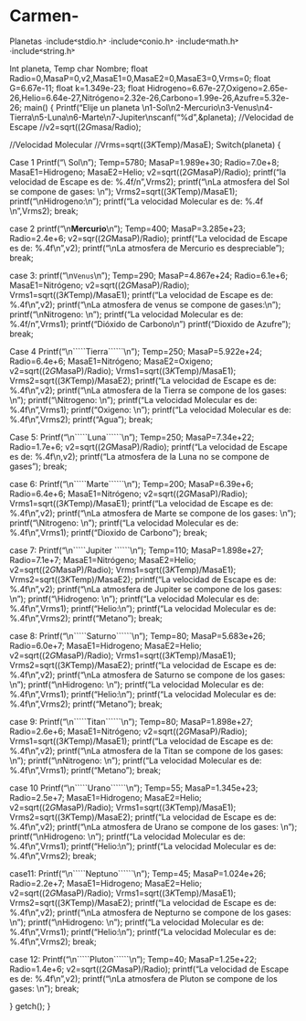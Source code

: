 # Carmen-
Planetas 
·include˂stdio.h˃
·include˂conio.h˃
·include˂math.h˃
·include˂string.h˃

Int planeta, Temp
char Nombre;
float Radio=0,MasaP=0,v2,MasaE1=0,MasaE2=0,MasaE3=0,Vrms=0;
float  G=6.67e-11;
float k=1.349e-23;
float Hidrogeno=6.67e-27,Oxigeno=2.65e-26,Helio=6.64e-27,Nitrógeno=2.32e-26,Carbono=1.99e-26,Azufre=5.32e-26;
main()
{
Printf(“Elije un planeta  \n1-Sol\n2-Mercurio\n3-Venus\n4-Tierra\n5-Luna\n6-Marte\n7-Jupiter\nscanf(“%d”,&planeta);
//Velocidad de Escape 
//v2=sqrt((2*G*masa/Radio);

//Velocidad Molecular 
//Vrms=sqrt((3*K*Temp)/MasaE);
Switch(planeta)
{

Case 1
Printf(“\ Sol\n”);
Temp=5780;
MasaP=1.989e+30;
Radio=7.0e+8;
MasaE1=Hidrogeno;
MasaE2=Helio;
v2=sqrt((2*G*MasaP)/Radio);
printf(“la velocidad de Escape es de: %.4f/n”,Vrms2);
printf(“\nLa atmosfera del Sol se compone de gases: \n”);
Vrms2=sqrt((3*K*Temp)/MasaE1);
printf(“\nHidrogeno:\n”);
printf(“La velocidad Molecular es de: %.4f \n”,Vrms2);
break;

case 2
printf(“\n**Mercurio**\n”);
Temp=400;
MasaP=3.285e+23;
Radio=2.4e+6;
v2=sqr((2*G*MasaP)/Radio);
printf(“La velocidad de Escape es de: %.4f\n”,v2);
printf(“\nLa atmosfera de Mercurio es despreciable”);
break;

case 3:
printf(“\n````Venus````\n”);
Temp=290;
MasaP=4.867e+24;
Radio=6.1e+6;
MasaE1=Nitrógeno;
v2=sqrt((2*G*MasaP)/Radio); 
Vrms1=sqrt((3*K*Temp)/MasaE1);
printf(“La velocidad de Escape es de: %.4f\n”,v2);
printf(“\nLa atmosfera de venus se compone de gases:\n”);
printf(“\nNitrogeno: \n”);
printf(“La velocidad Molecular es de: %.4f/n”,Vrms1);
printf(“Dióxido de Carbono\n”)
printf(“Dioxido de Azufre”);
break;

Case 4
Printf(“\n`````Tierra``````\n”);
Temp=250;
MasaP=5.922e+24;
Radio=6.4e+6;
MasaE1=Nitrógeno;
MasaE2=Oxigeno;
v2=sqrt((2*G*MasaP)/Radio);
Vrms1=sqrt((3*K*Temp)/MasaE1);
Vrms2=sqrt((3*K*Temp)/MasaE2);
printf(“La velocidad de Escape es de: %.4f\n”,v2);
printf(“\nLa atmosfera de la Tierra se compone de los gases: \n”);
printf(“\Nitrogeno: \n”);
printf(“La velocidad Molecular es de: %.4f\n”,Vrms1);
printf(“Oxigeno: \n”);
printf(“La velocidad Molecular es de: %.4f\n”,Vrms2);
printf(“Agua”);
break;

Case 5:
Printf(“\n`````Luna``````\n”);
Temp=250;
MasaP=7.34e+22;
Radio=1.7e+6;
v2=sqrt((2*G*MasaP)/Radio);
printf(“La velocidad de Escape es de: %.4f\n,v2);
printf(“La atmosfera de la Luna no se compone de gases”);
break;

case 6:
Printf(“\n`````Marte``````\n”);
Temp=200;
MasaP=6.39e+6;
Radio=6.4e+6;
MasaE1=Nitrógeno;
v2=sqrt((2*G*MasaP)/Radio);
Vrms1=sqrt((3*K*Temp)/MasaE1);
printf(“La velocidad de Escape es de: %.4f\n”,v2);
printf(“\nLa atmosfera de Marte se compone de los gases: \n”);
printf(“\Nitrogeno: \n”);
printf(“La velocidad Molecular es de: %.4f\n”,Vrms1);
printf(“Dioxido de Carbono”);
break;

case 7:
Printf(“\n`````Jupiter ``````\n”);
Temp=110;
MasaP=1.898e+27;
Radio=7.1e+7;
MasaE1=Nitrógeno;
MasaE2=Helio;
v2=sqrt((2*G*MasaP)/Radio);
Vrms1=sqrt((3*K*Temp)/MasaE1);
Vrms2=sqrt((3*K*Temp)/MasaE2);
printf(“La velocidad de Escape es de: %.4f\n”,v2);
printf(“\nLa atmosfera de Jupiter se compone de los gases: \n”);
printf(“\Hidrogeno: \n”);
printf(“La velocidad Molecular es de: %.4f\n”,Vrms1);
printf(“Helio:\n”);
printf(“La velocidad Molecular es de: %.4f\n”,Vrms2);
printf(“Metano”);
break;

case 8:
Printf(“\n`````Saturno``````\n”);
Temp=80;
MasaP=5.683e+26;
Radio=6.0e+7;
MasaE1=Hidrogeno;
MasaE2=Helio;
v2=sqrt((2*G*MasaP)/Radio);
Vrms1=sqrt((3*K*Temp)/MasaE1);
Vrms2=sqrt((3*K*Temp)/MasaE2);
printf(“La velocidad de Escape es de: %.4f\n”,v2);
printf(“\nLa atmosfera de Saturno se compone de los gases: \n”);
printf(“\nHidrogeno: \n”);
printf(“La velocidad Molecular es de: %.4f\n”,Vrms1);
printf(“Helio:\n”);
printf(“La velocidad Molecular es de: %.4f\n”,Vrms2);
printf(“Metano”);
break;

case 9:
Printf(“\n`````Titan``````\n”);
Temp=80;
MasaP=1.898e+27;
Radio=2.6e+6;
MasaE1=Nitrógeno;
v2=sqrt((2*G*MasaP)/Radio);
Vrms1=sqrt((3*K*Temp)/MasaE1);
printf(“La velocidad de Escape es de: %.4f\n”,v2);
printf(“\nLa atmosfera de la Titan se compone de los gases: \n”);
printf(“\nNitrogeno: \n”);
printf(“La velocidad Molecular es de: %.4f\n”,Vrms1);
printf(“Metano”);
break;

case 10
Printf(“\n`````Urano``````\n”);
Temp=55;
MasaP=1.345e+23;
Radio=2.5e+7;
MasaE1=Hidrogeno;
MasaE2=Helio;
v2=sqrt((2*G*MasaP)/Radio);
Vrms1=sqrt((3*K*Temp)/MasaE1);
Vrms2=sqrt((3*K*Temp)/MasaE2);
printf(“La velocidad de Escape es de: %.4f\n”,v2);
printf(“\nLa atmosfera de Urano se compone de los gases: \n”);
printf(“\nHidrogeno: \n”);
printf(“La velocidad Molecular es de: %.4f\n”,Vrms1);
printf(“Helio:\n”);
printf(“La velocidad Molecular es de: %.4f\n”,Vrms2);
break;
 
case11:
Printf(“\n`````Neptuno``````\n”);
Temp=45;
MasaP=1.024e+26;
Radio=2.2e+7;
MasaE1=Hidrogeno;
MasaE2=Helio;
v2=sqrt((2*G*MasaP)/Radio);
Vrms1=sqrt((3*K*Temp)/MasaE1);
Vrms2=sqrt((3*K*Temp)/MasaE2);
printf(“La velocidad de Escape es de: %.4f\n”,v2);
printf(“\nLa atmosfera de Nepturno se compone de los gases: \n”);
printf(“\nHidrogeno: \n”);
printf(“La velocidad Molecular es de: %.4f\n”,Vrms1);
printf(“Helio:\n”);
printf(“La velocidad Molecular es de: %.4f\n”,Vrms2);
break;

case 12:
Printf(“\n`````Pluton``````\n”);
Temp=40;
MasaP=1.25e+22;
Radio=1.4e+6;
v2=sqrt((2*G*MasaP)/Radio);
printf(“La velocidad de Escape es de: %.4f\n”,v2);
printf(“\nLa atmosfera de Pluton se compone de los gases: \n”);
break;

} 
getch();
}
